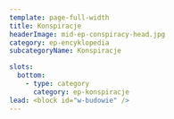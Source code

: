 ```yaml
---
template: page-full-width
title: Konspiracje
headerImage: mid-ep-conspiracy-head.jpg
category: ep-encyklopedia
subcategoryName: Konspiracje

slots:
  bottom:
    - type: category
      category: ep-konspiracje
lead: <block id="w-budowie" />
---
```

